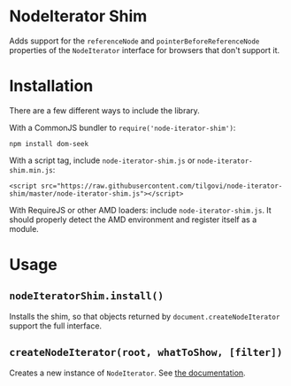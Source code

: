 NodeIterator Shim
=================

Adds support for the `referenceNode` and `pointerBeforeReferenceNode`
properties of the `NodeIterator` interface for browsers that don't support it.

Installation
============

There are a few different ways to include the library.

With a CommonJS bundler to `require('node-iterator-shim')`:

    npm install dom-seek

With a script tag, include `node-iterator-shim.js` or
`node-iterator-shim.min.js`:

    <script src="https://raw.githubusercontent.com/tilgovi/node-iterator-shim/master/node-iterator-shim.js"></script>

With RequireJS or other AMD loaders: include `node-iterator-shim.js`. It should
properly detect the AMD environment and register itself as a module.

Usage
=====

## `nodeIteratorShim.install()`

Installs the shim, so that objects returned by `document.createNodeIterator`
support the full interface.

## `createNodeIterator(root, whatToShow, [filter])`

Creates a new instance of `NodeIterator`.
See [the documentation](https://developer.mozilla.org/en-US/docs/Web/API/NodeIterator).
